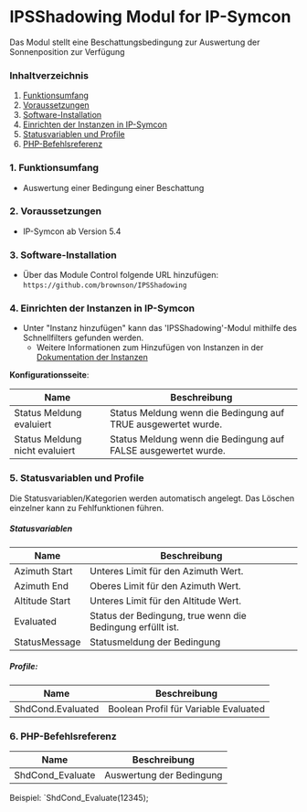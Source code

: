 # IPSShadowing Modul for IP-Symcon

Das Modul stellt eine Beschattungsbedingung zur Auswertung der Sonnenposition zur Verfügung

### Inhaltverzeichnis

1. [Funktionsumfang](#1-funktionsumfang)
2. [Voraussetzungen](#2-voraussetzungen)
3. [Software-Installation](#3-software-installation)
4. [Einrichten der Instanzen in IP-Symcon](#4-einrichten-der-instanzen-in-ip-symcon)
5. [Statusvariablen und Profile](#5-statusvariablen-und-profile)
6. [PHP-Befehlsreferenz](#6-php-befehlsreferenz)

### 1. Funktionsumfang

* Auswertung einer Bedingung einer Beschattung

### 2. Voraussetzungen

- IP-Symcon ab Version 5.4

### 3. Software-Installation

* Über das Module Control folgende URL hinzufügen:
`https://github.com/brownson/IPSShadowing`

### 4. Einrichten der Instanzen in IP-Symcon

- Unter "Instanz hinzufügen" kann das 'IPSShadowing'-Modul mithilfe des Schnellfilters gefunden werden.
    - Weitere Informationen zum Hinzufügen von Instanzen in der [Dokumentation der Instanzen](https://www.symcon.de/service/dokumentation/konzepte/instanzen/#Instanz_hinzufügen)

__Konfigurationsseite__:

Name                          | Beschreibung
----------------------------- | ---------------------------------
Status Meldung evaluiert      | Status Meldung wenn die Bedingung auf TRUE ausgewertet wurde.
Status Meldung nicht evaluiert| Status Meldung wenn die Bedingung auf FALSE ausgewertet wurde.

### 5. Statusvariablen und Profile

Die Statusvariablen/Kategorien werden automatisch angelegt. Das Löschen einzelner kann zu Fehlfunktionen führen.

##### Statusvariablen

Name                          | Beschreibung
----------------------------- | ---------------------------------
Azimuth Start                 | Unteres Limit für den Azimuth Wert.
Azimuth End                   | Oberes Limit für den Azimuth Wert.
Altitude Start                | Unteres Limit für den Altitude Wert.
Evaluated                     | Status der Bedingung, true wenn die Bedingung erfüllt ist.
StatusMessage                 | Statusmeldung der Bedingung

##### Profile:

Name                          | Beschreibung
----------------------------- | ---------------------------------
ShdCond.Evaluated             | Boolean Profil für Variable Evaluated

### 6. PHP-Befehlsreferenz

Name                          | Beschreibung
----------------------------- | ---------------------------------
ShdCond_Evaluate              | Auswertung der Bedingung

Beispiel:
`ShdCond_Evaluate(12345);

